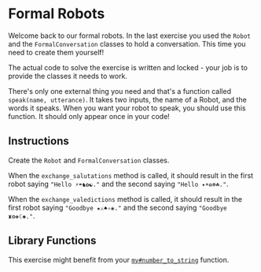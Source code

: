 # Formal Robots

Welcome back to our formal robots. In the last exercise you used the `Robot` and the `FormalConversation` classes to hold a conversation.
This time you need to create them yourself!

The actual code to solve the exercise is written and locked - your job is to provide the classes it needs to work.

There's only one external thing you need and that's a function called `speak(name, utterance)`.
It takes two inputs, the name of a Robot, and the words it speaks. When you want your robot to speak, you should use this function. It should only appear once in your code!

## Instructions

Create the `Robot` and `FormalConversation` classes.

When the `exchange_salutations` method is called, it should result in the first robot saying `"Hello ⚡☂♞✿☯."` and the second saying `"Hello ✦☀♻❄☘."`.

When the `exchange_valedictions` method is called, it should result in the first robot saying `"Goodbye ★⚔♠✧❀."` and the second saying `"Goodbye ♜⚙❖☾✺."`.

## Library Functions

This exercise might benefit from your [`my#number_to_string`](/bootcamp/custom_functions/number_to_string/edit) function.
